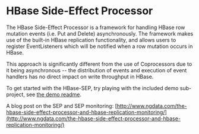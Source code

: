 HBase Side-Effect Processor
===========================

The HBase Side-Effect Processor is a framework for handling HBase row mutation
events (i.e. Put and Delete) asynchronously. The framework makes use of the
built-in HBase replication functionality, and allows users to register
EventListeners which will be notified when a row mutation occurs in HBase.

This approach is significantly different from the use of Coprocessors due
to it being asynchronous -- the distribution of events and execution of
event handlers has no direct impact on write throughput in HBase.

To get started with the HBase-SEP, try playing with the included
demo sub-project, see [the demo readme](hbase-sep-demo/README.md).

A blog post on the SEP and SEP monitoring:
[http://www.ngdata.com/the-hbase-side-effect-processor-and-hbase-replication-monitoring/](http://www.ngdata.com/the-hbase-side-effect-processor-and-hbase-replication-monitoring/)
